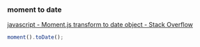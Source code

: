 ### moment to date


[javascript - Moment.js transform to date object - Stack Overflow](https://stackoverflow.com/questions/17987647/moment-js-transform-to-date-object "javascript - Moment.js transform to date object - Stack Overflow")




```js
moment().toDate();

```
